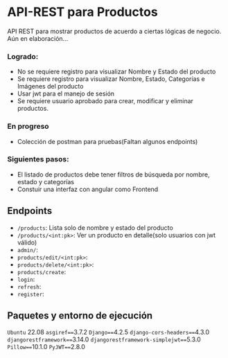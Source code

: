 # API-REST para Productos
API REST para mostrar productos de acuerdo a ciertas lógicas de negocio. Aún en elaboración...
### Logrado:
* No se requiere registro para visualizar Nombre y Estado del producto
* Se requiere registro para visualizar Nombre, Estado, Categorías e Imágenes del
producto
* Usar jwt para el manejo de sesión
* Se requiere usuario aprobado para crear, modificar y eliminar productos.
### En progreso
* Colección de postman para pruebas(Faltan algunos endpoints)
### Siguientes pasos: 
* El listado de productos debe tener filtros de búsqueda por nombre, estado y
categorías
* Constuir una interfaz con angular como Frontend

## Endpoints
* `/products`: Lista solo de nombre y estado del producto
* `/products/<int:pk>`: Ver un producto en detalle(solo usuarios con jwt válido)
* `admin/`:
* `products/edit/<int:pk>`:
* `products/delete/<int:pk>`:
* `products/create`:
* `login`:
* `refresh`:
* `register`:
## Paquetes y entorno de ejecución
`Ubuntu` 22.08
`asgiref==`3.7.2
`Django==`4.2.5
`django-cors-headers==`4.3.0
`djangorestframework==`3.14.0
`djangorestframework-simplejwt==`5.3.0
`Pillow==`10.1.0
`PyJWT==`2.8.0
